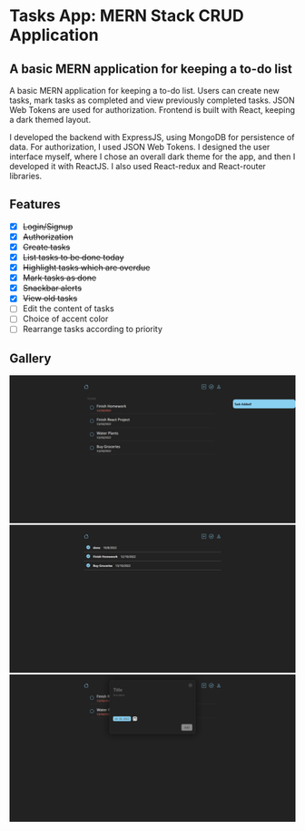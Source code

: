 # Tasks App: MERN Stack CRUD Application
## A basic MERN application for keeping a to-do list
A basic MERN application for keeping a to-do list. Users can create new tasks, mark tasks as completed and view previously completed tasks. JSON Web Tokens are used for authorization. Frontend is built with React, keeping a dark themed layout.

I developed the backend with ExpressJS, using MongoDB for persistence of data. For authorization, I used JSON Web Tokens. I designed the user interface myself, where I chose an overall dark theme for the app, and then I developed it with ReactJS. I also used React-redux and React-router libraries.

## Features
  - [x] ~~Login/Signup~~
  - [x] ~~Authorization~~
  - [x] ~~Create tasks~~
  - [x] ~~List tasks to be done today~~
  - [x] ~~Highlight tasks which are overdue~~
  - [x] ~~Mark tasks as done~~
  - [x] ~~Snackbar alerts~~
  - [x] ~~View old tasks~~
  - [ ] Edit the content of tasks
  - [ ] Choice of accent color
  - [ ] Rearrange tasks according to priority
  
## Gallery
  <img src="./screenshots/img1.png" />
  <img src="./screenshots/img2.png" />
  <img src="./screenshots/img3.png" /> 
